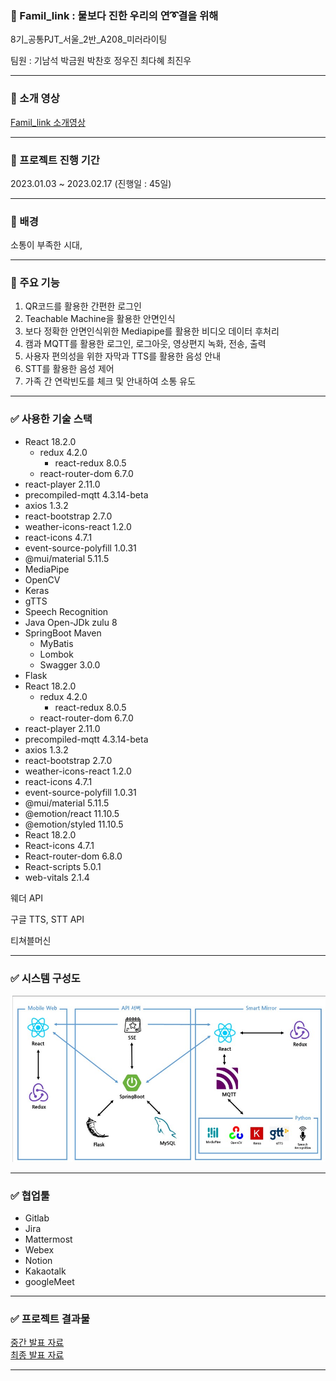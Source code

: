 ### 💌 Famil_link : 물보다 진한 우리의 연➰결을 위해

8기_공통PJT_서울_2반_A208_미러라이팅

팀원 : 기남석 박금원 박찬호 정우진 최다혜 최진우

---

### 🎦 소개 영상 

[Famil_link 소개영상](https://youtu.be/d2Xw3gKlAFk)

---

### 🎦 프로젝트 진행 기간

2023.01.03 ~ 2023.02.17 (진행일 : 45일)

---

### 🎦 배경

소통이 부족한 시대, 

---

### 🎦 주요 기능

1. QR코드를 활용한 간편한 로그인 
2. Teachable Machine을 활용한 안면인식 
3. 보다 정확한 안면인식위한 Mediapipe를 활용한 비디오 데이터 후처리 
4. 캠과 MQTT를 활용한 로그인, 로그아웃, 영상편지 녹화, 전송, 출력
5. 사용자 편의성을 위한 자막과 TTS를 활용한 음성 안내 
6. STT를 활용한 음성 제어
7. 가족 간 연락빈도를 체크 및 안내하여 소통 유도 

---

### ✅ 사용한 기술 스택

- React 18.2.0
    - redux 4.2.0
        - react-redux 8.0.5
    - react-router-dom 6.7.0
- react-player 2.11.0
- precompiled-mqtt 4.3.14-beta
- axios 1.3.2
- react-bootstrap 2.7.0
- weather-icons-react 1.2.0
- react-icons 4.7.1
- event-source-polyfill 1.0.31
- @mui/material 5.11.5
- MediaPipe
- OpenCV
- Keras
- gTTS
- Speech Recognition
- Java Open-JDk zulu 8
- SpringBoot Maven
    - MyBatis
    - Lombok
    - Swagger 3.0.0
- Flask
- React 18.2.0
    - redux 4.2.0
        - react-redux 8.0.5
    - react-router-dom 6.7.0
- react-player 2.11.0
- precompiled-mqtt 4.3.14-beta
- axios 1.3.2
- react-bootstrap 2.7.0
- weather-icons-react 1.2.0
- react-icons 4.7.1
- event-source-polyfill 1.0.31
- @mui/material 5.11.5
- @emotion/react 11.10.5
- @emotion/styled 11.10.5
- React 18.2.0
- React-icons 4.7.1
- React-router-dom 6.8.0
- React-scripts 5.0.1
- web-vitals 2.1.4

웨더 API

구글 TTS, STT API

티쳐블머신

---

### ✅ 시스템 구성도

![시스템구성도](PRESENTATION/시스템%20구성도.png)

---


### ✅ 협업툴

- Gitlab
- Jira
- Mattermost
- Webex
- Notion
- Kakaotalk
- googleMeet

---


### ✅ 프로젝트 결과물

[중간 발표 자료](https://lab.ssafy.com/s08-webmobile2-sub2/S08P12A208/-/blob/master/PRESENTATION/A208%20%EA%B8%B0%ED%9A%8D%20%EB%B0%9C%ED%91%9C%EC%9E%90%EB%A3%8C.pdf)<br>
[최종 발표 자료](https://lab.ssafy.com/s08-webmobile2-sub2/S08P12A208/-/blob/master/PRESENTATION/%EC%84%9C%EC%9A%B8_2%EB%B0%98_A208_%EB%B0%9C%ED%91%9C%EC%9E%90%EB%A3%8C.pdf)

---
